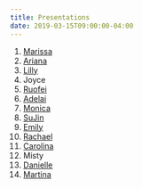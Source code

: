 ```yaml
---
title: Presentations
date: 2019-03-15T09:00:00-04:00
---
```


1. [Marissa](https://projects.invisionapp.com/d/main#/projects/prototypes/16932035)
1. [Ariana](https://invis.io/BVQWDV026XW#/351019907_iPhone_8_Plus_Copy_4)
1. [Lilly](https://invis.io/JAR0QDA9R2V#/352338498_Phone_Homescreen)
1. Joyce
1. [Ruofei](https://projects.invisionapp.com/d/main#/projects/prototypes/16981182)
1. [Adelai](https://projects.invisionapp.com/share/K8QYQS6SA6W#/screens)
1. [Monica](https://projects.invisionapp.com/share/6SQVIGFUWAJ#/screens)
1. [SuJin](https://invis.io/XVQWMWNGM7K)
1. [Emily](https://projects.invisionapp.com/share/KPQZVZHJQX9#/screens/352091553_Homepage)
1. [Rachael](https://invis.io/7AR0TE8T5W9)
1. [Carolina](https://xd.adobe.com/view/985d88f8-8775-47f3-64f8-1ae0ce665cf1-ee6c/?fullscreen)
1. Misty
1. [Danielle](https://invis.io/RHQX1LG6Y4F#/350992157_log_In)
1. [Martina](https://invis.io/QNQWCQ6HC5D)

